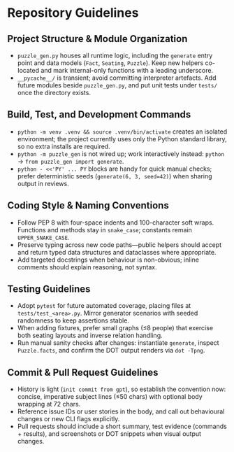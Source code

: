 # Repository Guidelines

## Project Structure & Module Organization
- `puzzle_gen.py` houses all runtime logic, including the `generate` entry point and data models (`Fact`, `Seating`, `Puzzle`). Keep new helpers co-located and mark internal-only functions with a leading underscore.
- `__pycache__/` is transient; avoid committing interpreter artefacts. Add future modules beside `puzzle_gen.py`, and put unit tests under `tests/` once the directory exists.

## Build, Test, and Development Commands
- `python -m venv .venv && source .venv/bin/activate` creates an isolated environment; the project currently uses only the Python standard library, so no extra installs are required.
- `python -m puzzle_gen` is not wired up; work interactively instead: `python` → `from puzzle_gen import generate`.
- `python - <<'PY' ... PY` blocks are handy for quick manual checks; prefer deterministic seeds (`generate(6, 3, seed=42)`) when sharing output in reviews.

## Coding Style & Naming Conventions
- Follow PEP 8 with four-space indents and 100-character soft wraps. Functions and methods stay in `snake_case`; constants remain `UPPER_SNAKE_CASE`.
- Preserve typing across new code paths—public helpers should accept and return typed data structures and dataclasses where appropriate.
- Add targeted docstrings when behaviour is non-obvious; inline comments should explain reasoning, not syntax.

## Testing Guidelines
- Adopt `pytest` for future automated coverage, placing files at `tests/test_<area>.py`. Mirror generator scenarios with seeded randomness to keep assertions stable.
- When adding fixtures, prefer small graphs (≤8 people) that exercise both seating layouts and inverse relation handling.
- Run manual sanity checks after changes: instantiate `generate`, inspect `Puzzle.facts`, and confirm the DOT output renders via `dot -Tpng`.

## Commit & Pull Request Guidelines
- History is light (`init commit from gpt`), so establish the convention now: concise, imperative subject lines (≤50 chars) with optional body wrapping at 72 chars.
- Reference issue IDs or user stories in the body, and call out behavioural changes or new CLI flags explicitly.
- Pull requests should include a short summary, test evidence (commands + results), and screenshots or DOT snippets when visual output changes.
